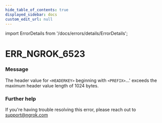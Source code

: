 ```yaml
---
hide_table_of_contents: true
displayed_sidebar: docs
custom_edit_url: null
---
```


import ErrorDetails from '/docs/errors/details/ErrorDetails';

# ERR_NGROK_6523

### Message
The header value for `<HEADERKEY>` beginning with `<PREFIX>`...' exceeds the maximum header value length of 1024 bytes.

### Further help
If you're having trouble resolving this error, please reach out to [support@ngrok.com](mailto:support@ngrok.com?subject=Help%20with%20ERR_NGROK_6523)

<ErrorDetails error='err_ngrok_6523' />
